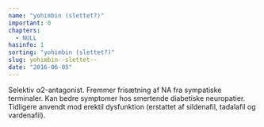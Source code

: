 ```yaml
---
name: "yohimbin (slettet?)"
important: 0
chapters:
  - NULL
hasinfo: 1
sorting: "yohimbin (slettet?)"
slug: yohimbin--slettet--
date: "2016-06-05"
---
```


Selektiv α2-antagonist. Fremmer frisætning af NA fra sympatiske terminaler. Kan
bedre symptomer hos smertende diabetiske neuropatier. Tidligere anvendt mod
erektil dysfunktion (erstattet af sildenafil, tadalafil og vardenafil).
